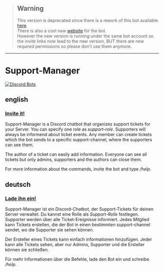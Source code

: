 > ## Warning
> This version is deprecated since there is a rework of this bot available [here](https://github.com/Support-Manager/Discord-Bot).  
> There is also a cool new [website](https://support-manager.org) for the bot.  
> However the new version is running under the same bot account so the invite links now lead to the new version, BUT there are new required permissions so please don't use them anymore.  


___


# Support-Manager

[![Discord Bots](https://discordbots.org/api/widget/360801859461447700.png)](https://discordbots.org/bot/360801859461447700)

## english
### [Invite it!](https://discordapp.com/oauth2/authorize?client_id=360801859461447700&scope=bot&permissions=19456)

Support-Manager is a Discord chatbot that organizes support tickets for your Server.
You can specify one role as *support-role*. Supporters will always be informend about ticket events.
Any member can create tickets which the bot sends to a specific support-channel, where the supporters can see them.

The author of a ticket can easily add information.
Everyone can see all tickets but only admins, supporters and the authors can close them.

For more information about the commands, invite the bot and type */help*.

## deutsch
### [Lade ihn ein!](https://discordapp.com/oauth2/authorize?client_id=360801859461447700&scope=bot&permissions=19456)

Support-Manager ist ein Discord-Chatbot, der Support-Tickets für deinen Server verwaltet.
Du kannst eine Rolle als *Support-Rolle* festlegen. Supporter werden über alle Ticket-Ereignisse informiert.
Jedes Mitglied kann Tickets erstellen, die der Bot in einen bestimmten support-channel sendet,
wo die Supporter sie sehen können.

Der Ersteller eines Tickets kann einfach informationen hinzufügen.
Jeder kann alle Tickets sehen, aber nur Admins, Supporter und die Ersteller können sie schließen.

Für mehr Informationen über die Befehle, lade den Bot ein und schreibe */help*.
